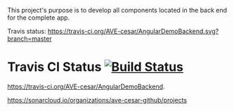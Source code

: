 This project's purpose is to develop all components located in the back end for the complete app.
  
Travis status: https://travis-ci.org/AVE-cesar/AngularDemoBackend.svg?branch=master
# Travis CI Status [![Build Status](https://travis-ci.org/AVE-cesar/AngularDemoBackend.svg)](https://travis-ci.org/AVE-cesar/AngularDemoBackend)

https://travis-ci.org/AVE-cesar/AngularDemoBackend.

https://sonarcloud.io/organizations/ave-cesar-github/projects

